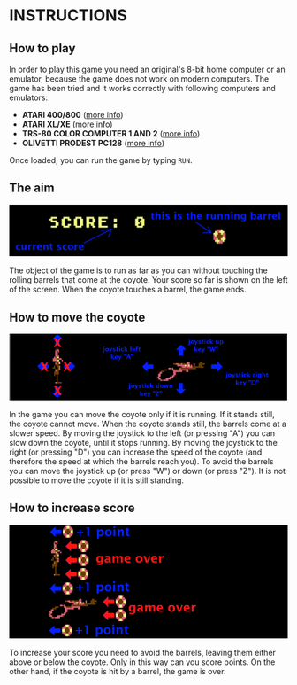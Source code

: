 # INSTRUCTIONS

## How to play

In order to play this game you need an original's 8-bit home computer or an emulator, because the game does not work on modern computers. The game has been tried and it works correctly with following computers and emulators:

  * **ATARI 400/800** ([more info](instructions-atari.md))
  * **ATARI XL/XE** ([more info](instructions-atarixl.md))
  * **TRS-80 COLOR COMPUTER 1 AND 2** ([more info](docs/instructions-coco.md))
  * **OLIVETTI PRODEST PC128** ([more info](docs/instructions-pc128op.md))

Once loaded, you can run the game by typing `RUN`.

## The aim

![score and barrels](../pictures/istruzioni1.png)

The object of the game is to run as far as you can without touching the rolling barrels that come at the coyote. Your score so far is shown on the left of the screen. When the coyote touches a barrel, the game ends.

## How to move the coyote

![moving the coyote](../pictures/istruzioni2.png)

In the game you can move the coyote only if it is running. If it stands still, the coyote cannot move. When the coyote stands still, the barrels come at a slower speed. By moving the joystick to the left (or pressing "A") you can slow down the coyote, until it stops running. By moving the joystick to the right (or pressing "D") you can increase the speed of the coyote (and therefore the speed at which the barrels reach you). To avoid the barrels you can move the joystick up (or press "W") or down (or press "Z"). It is not possible to move the coyote if it is still standing.

## How to increase score

![avoid barrel](../pictures/istruzioni3.png)

To increase your score you need to avoid the barrels, leaving them either above or below the coyote. Only in this way can you score points. On the other hand, if the coyote is hit by a barrel, the game is over.